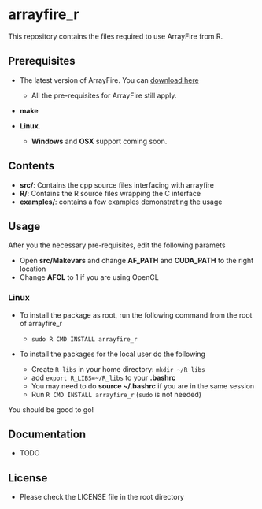 arrayfire_r
==============

This repository contains the files required to use ArrayFire from R.

Prerequisites
---------------

- The latest version of ArrayFire. You can [download here](http://www.accelereyes.com/download_arrayfire)
    - All the pre-requisites for ArrayFire still apply.

- **make**

- **Linux**.
    - **Windows** and **OSX** support coming soon.

Contents
---------------

- **src/**: Contains the cpp source files interfacing with arrayfire
- **R/**: Contains the R source files wrapping the C interface
- **examples/**: contains a few examples demonstrating the usage

Usage
----------------

After you the necessary pre-requisites, edit the following paramets

- Open **src/Makevars** and change **AF_PATH** and **CUDA_PATH** to the right location
- Change **AFCL** to 1 if you are using OpenCL

### Linux

- To install the package as root, run the following command from the root of arrayfire_r
    - `sudo R CMD INSTALL arrayfire_r`

- To install the packages for the local user do the following
    - Create `R_libs` in your home directory: `mkdir ~/R_libs`
    - add `export R_LIBS=~/R_libs` to your **.bashrc**
    - You may need to do **source ~/.bashrc** if you are in the same session
    - Run `R CMD INSTALL arrayfire_r` (`sudo` is not needed)

You should be good to go!

Documentation
---------------
- TODO

License
---------------

- Please check the LICENSE file in the root directory
